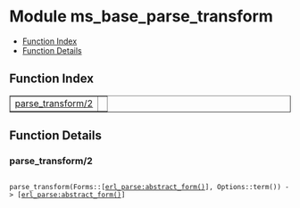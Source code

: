 

# Module ms_base_parse_transform #
* [Function Index](#index)
* [Function Details](#functions)

<a name="index"></a>

## Function Index ##


<table width="100%" border="1" cellspacing="0" cellpadding="2" summary="function index"><tr><td valign="top"><a href="#parse_transform-2">parse_transform/2</a></td><td></td></tr></table>


<a name="functions"></a>

## Function Details ##

<a name="parse_transform-2"></a>

### parse_transform/2 ###

<pre><code>
parse_transform(Forms::[<a href="erl_parse.md#type-abstract_form">erl_parse:abstract_form()</a>], Options::term()) -&gt; [<a href="erl_parse.md#type-abstract_form">erl_parse:abstract_form()</a>]
</code></pre>
<br />

